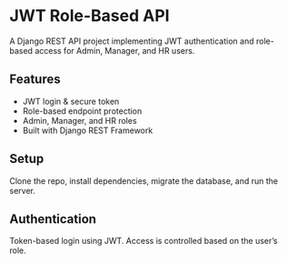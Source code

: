 # JWT Role-Based API

A Django REST API project implementing JWT authentication and role-based access for Admin, Manager, and HR users.

## Features
- JWT login & secure token
- Role-based endpoint protection
- Admin, Manager, and HR roles
- Built with Django REST Framework

## Setup
Clone the repo, install dependencies, migrate the database, and run the server.

## Authentication
Token-based login using JWT. Access is controlled based on the user’s role.
